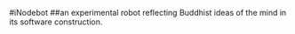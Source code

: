 #iNodebot
##an experimental robot reflecting Buddhist ideas of the mind in its software construction.
